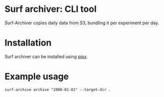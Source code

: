 # Surf archiver: CLI tool 

Surf-Archiver copies daily data from S3, bundling it per experiment per day.


# Installation

Surf archiver can be installed using [pipx](https://github.com/pypa/pipx).


# Example usage

```
surf-archive archive "2000-01-01" --target-dir .
```